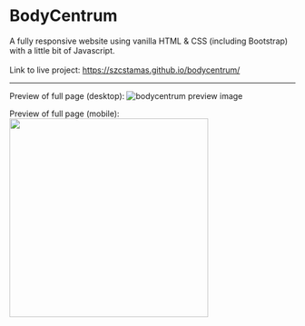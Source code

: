# BodyCentrum

A fully responsive website using vanilla HTML & CSS (including Bootstrap) with a little bit of Javascript.<br><br>
Link to live project: <a href="https://szcstamas.github.io/bodycentrum/" target="_blank">https://szcstamas.github.io/bodycentrum/</a>

---

Preview of full page (desktop):
![bodycentrum preview image](https://raw.githubusercontent.com/szcstamas/bodycentrum/main/img/szcstamas.github.io_bodycentrum_%20preview.png)

Preview of full page (mobile):<br />
<img src="https://github.com/szcstamas/bodycentrum/blob/main/img/szcstamas.github.io_bodycentrum_preview_mobile.png?raw=true" width="350">
